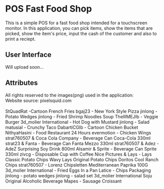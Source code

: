 # POS Fast Food Shop
This is a simple POS for a fast food shop intended for a touchscreen monitor.
In this application, you can pick items, show the items that are picked,
show the item's price, input the cash of the customer and also to print a reciept.
<br>

## User Interface
Will upload soon...
<br>

## Attributes
All rights reserved to the images(png) used in the application:
<br>
Website source: pixelsquid.com
<br>
<br>
StQuadRat -Cartoon French Fries
bgaj23 - New York Style Pizza
jinlong - Potato Wedges
jinlong - Fried Shrimp Noodles Soup
ThelllMEJIb - Veggie Burger
3d_molier International - Hot Dog with Mustard
jinlong - Salad
matusial - Crunchy Taco
DabartiCGIb - Cartoon Chicken Bucket
NithyaHasini - Food Restaurant 24 Hours
evermotion - Chicken Wings
strat760507 & Coca Cola Company - Beverage Can Coca-Cola 330ml
strat23 & Fanta - Beverage Can Fanta Mezzo 330ml
strat760507 & Adez - AdeZ Surprising Soy Drink 800ml
Alsamir & Sprite - Beverage Can Sprite 330ml
zivcg - Disposable Cup with Coffee
Nice Pictures & Lays - Lays Classic Potato Chips 
Wavy Lays Original Potato Chips
Doritos Cool Ranch Chips
strat760507 - Lorenz Chipsletten Mediterranean Paprika 100G
3d_molier International - Fried Eggs In a Pan
Latice - Chips Packaging
jinlong - potato wedges
jinlong - salad set
3d_molier International Soju Original Alcoholic Beverage
Mapes - Sausage Croissant

